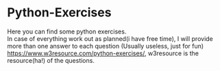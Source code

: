 # Python-Exercises
Here you can find some python exercises. <br/>
In case of everything work out as planned(i have free time), I will provide more than one answer to each question (Usually useless, just for fun) <br/>
https://www.w3resource.com/python-exercises/, w3resource is the resource(ha!) of the questions.
<!-- Update Later
<details>
<summary>W3RESOURCE</summary>
	<details>
	<summary>Python Basic (Part -I)</summary>
       		<details>
        	<summary>1</summary>
Write a Python program to print the following string in a specific format (see the output). Go to the editor
Sample String : "Twinkle, twinkle, little star, How I wonder what you are! Up above the world so high, Like a diamond in the sky. Twinkle, twinkle, little star, How           I wonder what you are" Output :
			
<pre>
     Twinkle, twinkle, little star,
	How I wonder what you are! 
		Up above the world so high,   		
		Like a diamond in the sky. 
Twinkle, twinkle, little star, 
	How I wonder what you are
</pre>
          
First method:
<pre>
# Just use """ to print multiple line  
print("""Twinkle, Twinkle, little star,
        How I wonder what you are!
                Up above the world so high,
                Like a diamond in the sky.
Twinkle, twinkle, little star,
    How I wonder what you are""")

# 0.0009927749633789062 seconds. The most beautiful, but took a longer time.
</pre> 


Second Method:      
<pre>
# Print all in a single line (ouch!)      
print("winkle, Twinkle, little star,\n        How I wonder what you are!\n                Up above the world so high,\n                Like a diamond in the                   sky.\nTwinkle, twinkle, little star,\n    How I wonder what you are")
# 0.00049591064453125 seconds.
</pre>

      
 Third Method:
 <pre>
#  Create a variable and print it (double ouch!).

Text = "winkle, Twinkle, little star,\n        How I wonder what you are!\n                Up above the world so high,\n                Like a diamond in the sky.\nTwinkle, twinkle, little star,\n    How I wonder what you are"
print(Text)
</pre>
</details>
<details> 
        	<summary>2</summary>
Write a Python program to get the Python version you are using.

First Method:
<pre>
# Honestly? Had no idea
import sys # ok, I knew this one
print("You are using Python {}.{}.".format(sys.version_info.major, sys.version_info.minor)) # I didn't had idea
</pre>
0.00049591064453125 seconds

Second Method:
<pre>
# Took more time, but shows an completier message.
#import sys

print("Python version")
print (sys.version)
# 0.0009987354278564453 seconds
</pre>
</details>
<details> 
   	    	<summary>3</summary>
 Write a Python program to display the current date and time.
Sample Output :
Current date and time :
2014-07-05 14:34:14

First Method:
<pre>
import datetime
print("Current date and time:")
print(datetime.datetime.now()) # Other print, to avoid the " "
</pre>

Second Method:
I could use (sys.version - irrelevant info), but nah
</details>
<details>
        	<summary>4</summary>
Write a Python program which accepts the radius of a circle from the user and compute the area.
Sample Output :
r = 1.1
Area = 3.8013271108436504
	
First Method:
<pre>
# Easy
from numpy import pi

r = float(input("Enter with the radius: "))
print("r = ", r, "\nArea = ", pi*(r**2))
# 1.977311372756958 Seconds
</pre>
	
Second Method:
<pre>
mypi = 3.13159265358779323626433
print("Enter with radius: ")
r = float(input("r = "))

def area():
    print("Area: =",mypi*(r**2))


area()
# 1.540489912033081 Seconds.
</pre>
</details>
<details>
        	<summary>5</summary>
Write a Python program which accepts the user's first and last name and print them in reverse order with a space between them.

First Method:
<pre>
Lname = (input("Enter your first name: "))
Lname = (input("Enter your last name: "))
print(Lname, Fname)

# 3.1332342624664307 Seconds
</pre>

Second Method:
<pre>
FLname = input(str("Enter your first and last name: "))
sepname = FLname.split(" ")
print(sepname[1],sepname[0])

# 4.2260999679565435 Seconds, of course
</pre>

Thirt Method:
<pre>
# Basically the first one, but using one line to input Names.
Fname, Lname = (input("Enter your first name: "), input("Enter your last name: "))
print(Lname, Fname)
	
# 3.762261152267456 Seconds.
</pre>
	
Fourth Method:
<pre>
# Just one more
def name():
        Fname = str(input("Enter your first name: "))
        Lname = str(input("Enter your last name: "))
        print(Lname, Fname)

name()

# 4.156754732131958 Seconds.
</pre>
</details>
<details>
        	<summary>6</summary>
Write a Python program which accepts a sequence of comma-separated numbers from user and generate a list and a tuple with those numbers.
Sample data : 3, 5, 7, 23
Output :
List : ['3', ' 5', ' 7', ' 23']
Tuple : ('3', ' 5', ' 7', ' 23')

First method:
<pre>

UserNumbers = (input("Insert your sequence of comma-separated numbers: "))
UserNumbersList = UserNumbers.split((","))
print((type(UserNumbersList), UserNumbersList))
UserNumbersTuple = tuple(UserNumbersList)

# Time:  3.716700315475464
</pre>
</details>
		
<details>
        	<summary>7</summary>
Write a Python program to accept a filename from the user and print the extension of that.
Sample filename : abc.java
Output : java
	

<pre>
FileName = input("""Enter your file name with extension , example: mybook.txt 
your turn: """)
FileName = FileName.split(".")
print(FileName[-1])

# Time 7.073101282119751
</pre>
</details>
		
<details>
        	<summary>8</summary>
Write a Python program to display the first and last colors from the following list.
color_list = ["Red","Green","White" ,"Black"]

<pre>
color_list = ["Red","Green","White" ,"Black"]
print(color_list[0], color_list[-1])

# Time 0.012399673461914062
</pre>
</details>
		
<details>
        	<summary>9</summary>
 Write a Python program to display the examination schedule. (extract the date from exam_st_date).
exam_st_date = (11, 12, 2014)
Sample Output : The examination will start from : 11 / 12 / 2014

<pre>
exam_st_date = (11, 12, 2014)
exam_st_date = list(exam_st_date)
print ("The examination will start from: ", exam_st_date[0],"/", exam_st_date[1], "/", exam_st_date[2])

# Time 0.0004971027374267578
</pre>
</details>
		
<details>
        	<summary>10</summary>
Write a Python program that accepts an integer (n) and computes the value of n+nn+nnn
	<br>Sample value of n is 5
		<br>Expected Result : 615
<pre>
BaseNumber = int(input("Enter the number n: "))
print(BaseNumber + BaseNumber**2 + BaseNumber**3)

# Time 2.142456293106079
</pre>
</details>
		
<details>
        	<summary>11</summary>
Write a Python program to print the documents (syntax, description etc.) of Python built-in function(s).
	<br>Sample function: abs()

<pre>
print(abs.__doc__)

# Time 0.0 , could be faster
</pre>
</details>
		
<details>
        	<summary>12</summary>
Write a Python program to print the calendar of a given month and year.
	<br>Note : Use 'calendar' module.


<pre>
year = int(input("Year: "))
month = int(input("Month: "))

print(calendar.month(year, month))

# Time 0.0 , could be faster
</pre>
</details>

<details>
        	<summary>14</summary>
Write a Python program to calculate number of days between two dates.
	<br>Sample dates : (2014, 7, 2), (2014, 7, 11)
	<br>Expected output : 9 days



<pre>
from datetime import date

fdate = date(2020, 5, 5)
ldate = date(2021, 5, 5)
print((ldate - fdate).days)

# Time 0.003968238830566406
</pre>
</details>

<details>
        	<summary>15</summary>
 Write a Python program to compute the product of a list of integers (without using for loop)
<pre>
actualposition ,total  = 0, 1
numbers = [3, 3, 2]
total = 1

while actualposition  < (len(numbers)):
    total = (numbers[actualposition]*total)
    actualposition += 1
</pre>
</details>

	
<details>
        	<summary>116 (mb) </summary>
Write a Python program to print Unicode characters.
<pre>
Unicode = u'\03 \u004E \u0049 \u0043 \u0045 \03'
print(Unicode)
</pre>
# Time 0.0004966259002685547
-->
